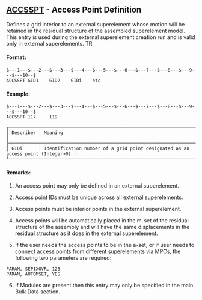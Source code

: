 ## [ACCSSPT](https://help.hexagonmi.com/bundle/MSC_Nastran_2022.4/page/Nastran_Combined_Book/qrg/bulkab/TOC.ACCSSPT.xhtml) - Access Point Definition

Defines a grid interior to an external superelement whose motion will be retained in the residual structure of the assembled superelement model. This entry is used during the external superelement creation run and is valid only in external superelements. TR

#### Format:

```nastran
$---1---$---2---$---3---$---4---$---5---$---6---$---7---$---8---$---9---$---10--$
ACCSSPT GID1    GID2    GIDi    etc                                             
```
#### Example:

```nastran
$---1---$---2---$---3---$---4---$---5---$---6---$---7---$---8---$---9---$---10--$
ACCSSPT 117     119                                                             
```
```text
┌───────────┬─────────────────────────────────────────────────────────────────────────────────┐
│ Describer │ Meaning                                                                         │
├───────────┼─────────────────────────────────────────────────────────────────────────────────┤
│ GIDi      │ Identification number of a grid point designated as an access point (Integer>0) │
└───────────┴─────────────────────────────────────────────────────────────────────────────────┘
```
#### Remarks:

1. An access point may only be defined in an external superelement.

2. Access point IDs must be unique across all external superelements.

3. Access points must be interior points in the external superelement.

4. Access points will be automatically placed in the m-set of the residual structure of the assembly and will have the same displacements in the residual structure as it does in the external superelement.

5. If the user needs the access points to be in the a-set, or if user needs to connect access points from different superelements via MPCs, the following two parameters are required:

```nastran
PARAM, SEP1XOVR, 128
PARAM, AUTOMSET, YES
```

6. If Modules are present then this entry may only be specified in the main Bulk Data section.

